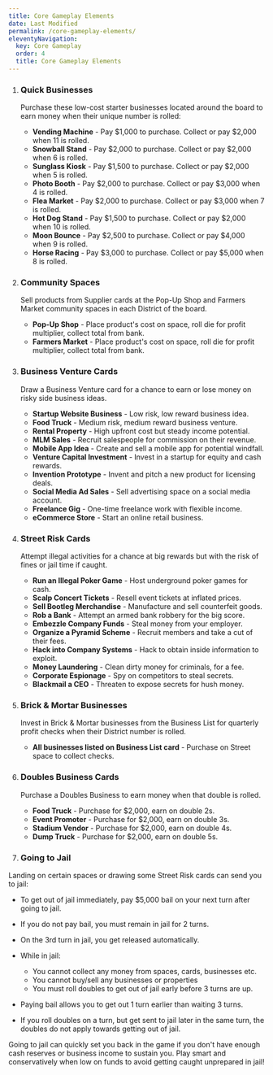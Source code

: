 ```yaml
---
title: Core Gameplay Elements
date: Last Modified  
permalink: /core-gameplay-elements/
eleventyNavigation:
  key: Core Gameplay
  order: 4
  title: Core Gameplay Elements
---
```


1. ### Quick Businesses
   Purchase these low-cost starter businesses located around the board to earn money when their unique number is rolled:
   
   - **Vending Machine** - Pay $1,000 to purchase. Collect or pay $2,000 when 11 is rolled.
   - **Snowball Stand** - Pay $2,000 to purchase. Collect or pay $2,000 when 6 is rolled.
   - **Sunglass Kiosk** - Pay $1,500 to purchase. Collect or pay $2,000 when 5 is rolled.
   - **Photo Booth** - Pay $2,000 to purchase. Collect or pay $3,000 when 4 is rolled.
   - **Flea Market** - Pay $2,000 to purchase. Collect or pay $3,000 when 7 is rolled.
   - **Hot Dog Stand** - Pay $1,500 to purchase. Collect or pay $2,000 when 10 is rolled.
   - **Moon Bounce** - Pay $2,500 to purchase. Collect or pay $4,000 when 9 is rolled.
   - **Horse Racing** - Pay $3,000 to purchase. Collect or pay $5,000 when 8 is rolled.

2. ### Community Spaces
   Sell products from Supplier cards at the Pop-Up Shop and Farmers Market community spaces in each District of the board.
   
   - **Pop-Up Shop** - Place product's cost on space, roll die for profit multiplier, collect total from bank.
   - **Farmers Market** - Place product's cost on space, roll die for profit multiplier, collect total from bank.

3. ### Business Venture Cards
   Draw a Business Venture card for a chance to earn or lose money on risky side business ideas.
   
   - **Startup Website Business** - Low risk, low reward business idea.
   - **Food Truck** - Medium risk, medium reward business venture.
   - **Rental Property** - High upfront cost but steady income potential.
   - **MLM Sales** - Recruit salespeople for commission on their revenue.
   - **Mobile App Idea** - Create and sell a mobile app for potential windfall.
   - **Venture Capital Investment** - Invest in a startup for equity and cash rewards.
   - **Invention Prototype** - Invent and pitch a new product for licensing deals.
   - **Social Media Ad Sales** - Sell advertising space on a social media account.
   - **Freelance Gig** - One-time freelance work with flexible income.
   - **eCommerce Store** - Start an online retail business.

4. ### Street Risk Cards
   Attempt illegal activities for a chance at big rewards but with the risk of fines or jail time if caught.
   
   - **Run an Illegal Poker Game** - Host underground poker games for cash.
   - **Scalp Concert Tickets** - Resell event tickets at inflated prices.
   - **Sell Bootleg Merchandise** - Manufacture and sell counterfeit goods.
   - **Rob a Bank** - Attempt an armed bank robbery for the big score.
   - **Embezzle Company Funds** - Steal money from your employer.
   - **Organize a Pyramid Scheme** - Recruit members and take a cut of their fees.
   - **Hack into Company Systems** - Hack to obtain inside information to exploit.
   - **Money Laundering** - Clean dirty money for criminals, for a fee.
   - **Corporate Espionage** - Spy on competitors to steal secrets.
   - **Blackmail a CEO** - Threaten to expose secrets for hush money.

5. ### Brick & Mortar Businesses
   Invest in Brick & Mortar businesses from the Business List for quarterly profit checks when their District number is rolled.
   
   - **All businesses listed on Business List card** - Purchase on Street space to collect checks.

6. ### Doubles Business Cards
   Purchase a Doubles Business to earn money when that double is rolled.
   
   - **Food Truck** - Purchase for $2,000, earn on double 2s.
   - **Event Promoter** - Purchase for $2,000, earn on double 3s.
   - **Stadium Vendor** - Purchase for $2,000, earn on double 4s.
   - **Dump Truck** - Purchase for $2,000, earn on double 5s.

7. ### Going to Jail

Landing on certain spaces or drawing some Street Risk cards can send you to jail:

-   To get out of jail immediately, pay $5,000 bail on your next turn after going to jail.
  
-   If you do not pay bail, you must remain in jail for 2 turns.
    
-   On the 3rd turn in jail, you get released automatically.
    
-   While in jail:
    
    -   You cannot collect any money from spaces, cards, businesses etc.
    -   You cannot buy/sell any businesses or properties
    -   You must roll doubles to get out of jail early before 3 turns are up.
-   Paying bail allows you to get out 1 turn earlier than waiting 3 turns.
    
-   If you roll doubles on a turn, but get sent to jail later in the same turn, the doubles do not apply towards getting out of jail.
    

Going to jail can quickly set you back in the game if you don't have enough cash reserves or business income to sustain you. Play smart and conservatively when low on funds to avoid getting caught unprepared in jail!